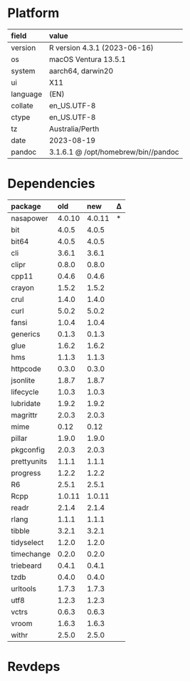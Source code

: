 # Platform

|field    |value                               |
|:--------|:-----------------------------------|
|version  |R version 4.3.1 (2023-06-16)        |
|os       |macOS Ventura 13.5.1                |
|system   |aarch64, darwin20                   |
|ui       |X11                                 |
|language |(EN)                                |
|collate  |en_US.UTF-8                         |
|ctype    |en_US.UTF-8                         |
|tz       |Australia/Perth                     |
|date     |2023-08-19                          |
|pandoc   |3.1.6.1 @ /opt/homebrew/bin//pandoc |

# Dependencies

|package     |old    |new    |Δ  |
|:-----------|:------|:------|:--|
|nasapower   |4.0.10 |4.0.11 |*  |
|bit         |4.0.5  |4.0.5  |   |
|bit64       |4.0.5  |4.0.5  |   |
|cli         |3.6.1  |3.6.1  |   |
|clipr       |0.8.0  |0.8.0  |   |
|cpp11       |0.4.6  |0.4.6  |   |
|crayon      |1.5.2  |1.5.2  |   |
|crul        |1.4.0  |1.4.0  |   |
|curl        |5.0.2  |5.0.2  |   |
|fansi       |1.0.4  |1.0.4  |   |
|generics    |0.1.3  |0.1.3  |   |
|glue        |1.6.2  |1.6.2  |   |
|hms         |1.1.3  |1.1.3  |   |
|httpcode    |0.3.0  |0.3.0  |   |
|jsonlite    |1.8.7  |1.8.7  |   |
|lifecycle   |1.0.3  |1.0.3  |   |
|lubridate   |1.9.2  |1.9.2  |   |
|magrittr    |2.0.3  |2.0.3  |   |
|mime        |0.12   |0.12   |   |
|pillar      |1.9.0  |1.9.0  |   |
|pkgconfig   |2.0.3  |2.0.3  |   |
|prettyunits |1.1.1  |1.1.1  |   |
|progress    |1.2.2  |1.2.2  |   |
|R6          |2.5.1  |2.5.1  |   |
|Rcpp        |1.0.11 |1.0.11 |   |
|readr       |2.1.4  |2.1.4  |   |
|rlang       |1.1.1  |1.1.1  |   |
|tibble      |3.2.1  |3.2.1  |   |
|tidyselect  |1.2.0  |1.2.0  |   |
|timechange  |0.2.0  |0.2.0  |   |
|triebeard   |0.4.1  |0.4.1  |   |
|tzdb        |0.4.0  |0.4.0  |   |
|urltools    |1.7.3  |1.7.3  |   |
|utf8        |1.2.3  |1.2.3  |   |
|vctrs       |0.6.3  |0.6.3  |   |
|vroom       |1.6.3  |1.6.3  |   |
|withr       |2.5.0  |2.5.0  |   |

# Revdeps

